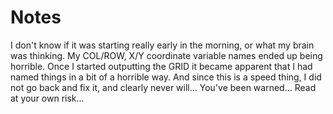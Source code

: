 # Notes

I don't know if it was starting really early in the morning, or what my brain
was thinking.  My COL/ROW, X/Y coordinate variable names ended up being
horrible.  Once I started outputting the GRID it became apparent that I had
named things in a bit of a horrible way.  And since this is a speed thing, I
did not go back and fix it, and clearly never will... You've been warned...
Read at your own risk...
